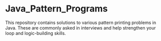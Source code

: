 # Java_Pattern_Programs
This repository contains solutions to various pattern printing problems in Java. These are commonly asked in interviews and help strengthen your loop and logic-building skills.
